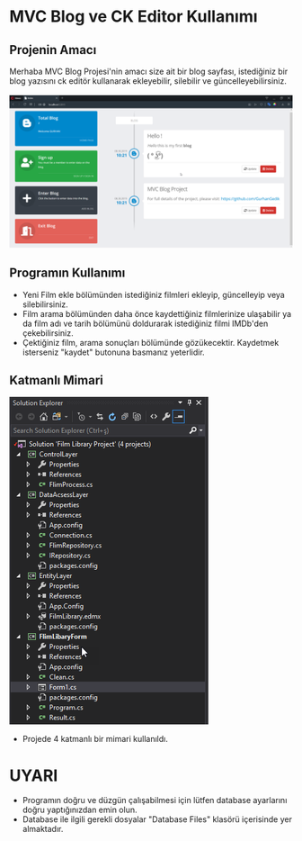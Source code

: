 # MVC Blog ve CK Editor Kullanımı
## Projenin Amacı

Merhaba  MVC Blog Projesi'nin amacı size ait bir blog sayfası, istediğiniz bir blog yazısını ck editör kullanarak ekleyebilir, silebilir ve güncelleyebilirsiniz. <br/><br/>
![Uygulamanın ana ekran resmi](https://raw.githubusercontent.com/GurhanGedik/Home-page-and-ck-editor-with-MVC/master/MVCLoginPageAndCKEditor/MVCLoginPageAndCKEditor/Project%20Pictures/MVCBlogHomePage.png)

## Programın Kullanımı
<ul>
  <li>Yeni Film ekle bölümünden istediğiniz filmleri ekleyip, güncelleyip veya silebilirsiniz.</li>
  <li>Film arama bölümünden daha önce kaydettiğiniz filmlerinize ulaşabilir ya da film adı ve tarih bölümünü doldurarak istediğiniz filmi IMDb'den çekebilirsiniz.</li>
  <li>Çektiğiniz film, arama sonuçları bölümünde gözükecektir. Kaydetmek isterseniz "kaydet" butonuna basmanız yeterlidir.</li>
</ul>

## Katmanlı Mimari
![Uygulamada kullanılan katmanlı mimari](https://github.com/GurhanGdk/Film-Library-Project/blob/master/Project%20Pictures/SolutionExplorer.png)

<ul>
  <li>Projede 4 katmanlı bir mimari kullanıldı.</li>
</ul>

# UYARI
<ul>
  <li>Programın doğru ve düzgün çalışabilmesi için lütfen database ayarlarını doğru yaptığınızdan emin olun.</li>
  <li>Database ile ilgili gerekli dosyalar "Database Files" klasörü içerisinde yer almaktadır.</li>
</ul>

